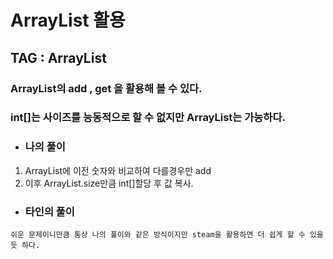 # ArrayList 활용

## TAG : ArrayList


### ArrayList의 add , get 을 활용해 볼 수 있다. 

### int[]는 사이즈를 능동적으로 할 수 없지만 ArrayList는 가능하다.

- 
  ### 나의 풀이 

1. ArrayList에 이전 숫자와 비교하여 다를경우만 add
2. 이후 ArrayList.size만큼 int[]할당 후 값 복사.


- 
  ### 타인의 풀이


```
쉬운 문제이니만큼 통상 나의 풀이와 같은 방식이지만 steam을 활용하면 더 쉽게 할 수 있을 듯 하다.
```







